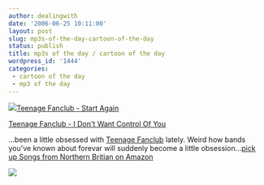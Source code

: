 ```yaml
---
author: dealingwith
date: '2006-06-25 10:11:00'
layout: post
slug: mp3s-of-the-day-cartoon-of-the-day
status: publish
title: mp3s of the day / cartoon of the day
wordpress_id: '1444'
categories:
 - cartoon of the day
 - mp3 of the day
---
```


[![][1]][2][Teenage Fanclub - Start Again][3]

[Teenage Fanclub - I Don't Want Control Of You][4]

...been a little obsessed with [Teenage Fanclub][5] lately. Weird how bands
you've known about forevar will suddenly become a little obsession...[pick up
Songs from Northern Britian on Amazon][2]

![][6]

   [1]: http://ec1.images-amazon.com/images/P/B000002BZ6.01._SCTHUMBZZZ_.jpg

   [2]: http://www.amazon.com/gp/product/B000002BZ6/qid=1151248413/sr=1-2/ref=sr_1_2/104-6781323-7043960?s=music&v=glance&n=5174

   [3]: http://www.iaspiretonothing.com/daniel/blog/files/2006/06/01%20Start%20Again.mp3

   [4]: http://www.iaspiretonothing.com/daniel/blog/files/2006/06/04%20I%20Don't%20Want%20Control%20Of%20You.mp3

   [5]: http://en.wikipedia.org/wiki/Teenage_Fanclub

   [6]:
http://www.iaspiretonothing.com/daniel/blog/files/2006/06/chickendaynight.jpg


